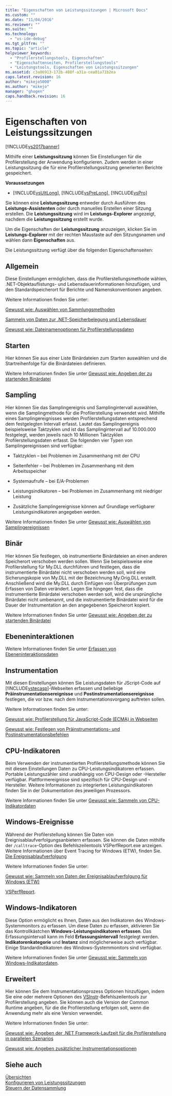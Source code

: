 ```yaml
---
title: "Eigenschaften von Leistungssitzungen | Microsoft Docs"
ms.custom: ""
ms.date: "11/04/2016"
ms.reviewer: ""
ms.suite: ""
ms.technology: 
  - "vs-ide-debug"
ms.tgt_pltfrm: ""
ms.topic: "article"
helpviewer_keywords: 
  - "Profilerstellungstools, Eigenschaften"
  - "Eigenschaftenseiten, Profilerstellungstools"
  - "Leistungstools, Eigenschaften von Leistungssitzungen"
ms.assetid: c3a86913-172b-488f-a31a-cea01a71b2ea
caps.latest.revision: 16
author: "mikejo5000"
ms.author: "mikejo"
manager: "ghogen"
caps.handback.revision: 16
---
```

# Eigenschaften von Leistungssitzungen
[!INCLUDE[vs2017banner](../code-quality/includes/vs2017banner.md)]

Mithilfe einer **Leistungssitzung** können Sie Einstellungen für die Profilerstellung der Anwendung konfigurieren.  Zudem werden in einer Leistungssitzung die für eine Profilerstellungssitzung generierten Berichte gespeichert.  
  
 **Voraussetzungen**  
  
-   [!INCLUDE[vsUltLong](../code-quality/includes/vsultlong_md.md)], [!INCLUDE[vsPreLong](../code-quality/includes/vsprelong_md.md)], [!INCLUDE[vsPro](../code-quality/includes/vspro_md.md)]  
  
 Sie können eine **Leistungssitzung** entweder durch Ausführen des **Leistungs\-Assistenten** oder durch manuelles Erstellen einer Sitzung erstellen.  Die **Leistungssitzung** wird im **Leistungs\-Explorer** angezeigt, nachdem die **Leistungssitzung** erstellt wurde.  
  
 Um die Eigenschaften der **Leistungssitzung** anzuzeigen, klicken Sie im **Leistungs\-Explorer** mit der rechten Maustaste auf den Sitzungsnamen und wählen dann **Eigenschaften** aus.  
  
 Die Leistungssitzung verfügt über die folgenden Eigenschaftenseiten:  
  
## Allgemein  
 Diese Einstellungen ermöglichen, dass die Profilerstellungsmethode wählen, .NET\-Objektauflistungs\- und Lebensdauerinformationen hinzufügen, und den Standardspeicherort für Berichte und Namenskonventionen angeben.  
  
 Weitere Informationen finden Sie unter:  
  
 [Gewusst wie: Auswählen von Sammlungsmethoden](../profiling/how-to-choose-collection-methods.md)  
  
 [Sammeln von Daten zur .NET\-Speicherbelegung und Lebensdauer](../profiling/collecting-dotnet-memory-allocation-and-lifetime-data.md)  
  
 [Gewusst wie: Dateinamenoptionen für Profilerstellungsdaten](../profiling/how-to-set-performance-data-file-name-options.md)  
  
## Starten  
 Hier können Sie aus einer Liste Binärdateien zum Starten auswählen und die Startreihenfolge für die Binärdateien definieren.  
  
 Weitere Informationen finden Sie unter [Gewusst wie: Angeben der zu startenden Binärdatei](../profiling/how-to-specify-the-binary-to-start.md)  
  
## Sampling  
 Hier können Sie das Samplingereignis und Samplingintervall auswählen, wenn die Samplingmethode für die Profilerstellung verwendet wird.  Mithilfe eines Samplingereignisses werden Profilerstellungsdaten entsprechend dem festgelegten Intervall erfasst.  Lautet das Samplingereignis beispielsweise Taktzyklen und ist das Samplingintervall auf 10.000.000 festgelegt, werden jeweils nach 10 Millionen Taktzyklen Profilerstellungsdaten erfasst.  Die folgenden vier Typen von Samplingereignissen sind verfügbar:  
  
-   Taktzyklen – bei Problemen im Zusammenhang mit der CPU  
  
-   Seitenfehler – bei Problemen im Zusammenhang mit dem Arbeitsspeicher  
  
-   Systemaufrufe – bei E\/A\-Problemen  
  
-   Leistungsindikatoren – bei Problemen im Zusammenhang mit niedriger Leistung  
  
-   Zusätzliche Samplingereignisse können auf Grundlage verfügbarer Leistungsindikatoren angegeben werden.  
  
 Weitere Informationen finden Sie unter [Gewusst wie: Auswählen von Samplingereignissen](../profiling/how-to-choose-sampling-events.md)  
  
## Binär  
 Hier können Sie festlegen, ob instrumentierte Binärdateien an einen anderen Speicherort verschoben werden sollen.  Wenn Sie beispielsweise eine Profilerstellung für My.DLL durchführen und festlegen, dass die instrumentierte Binärdatei nicht verschoben werden soll, wird eine Sicherungskopie von My.DLL mit der Bezeichnung My.Orig.DLL erstellt.  Anschließend wird die My.DLL durch Einfügen von Überprüfungen zum Erfassen von Daten verändert.  Legen Sie hingegen fest, dass die instrumentierte Binärdatei verschoben werden soll, wird die ursprüngliche Binärdatei nicht umbenannt, und die instrumentierte Binärdatei wird für die Dauer der Instrumentation an den angegebenen Speicherort kopiert.  
  
 Weitere Informationen finden Sie unter [Gewusst wie: Angeben der zu startenden Binärdatei](../profiling/how-to-specify-the-binary-to-start.md)  
  
## Ebeneninteraktionen  
 Weitere Informationen finden Sie unter [Erfassen von Ebeneninteraktionsdaten](../profiling/collecting-tier-interaction-data.md)  
  
## Instrumentation  
 Mit diesen Einstellungen können Sie Leistungsdaten für JScript\-Code auf [!INCLUDE[vstecasp](../code-quality/includes/vstecasp_md.md)]\-Webseiten erfassen und beliebige **Präinstrumentationsereignisse** und **Postinstrumentationsereignisse** festlegen, die vor bzw. nach dem Instrumentationsvorgang auftreten sollen.  
  
 Weitere Informationen finden Sie unter:  
  
 [Gewusst wie: Profilerstellung für JavaScript\-Code \(ECMA\) in Webseiten](../profiling/how-to-profile-javascript-code-in-web-pages.md)  
  
 [Gewusst wie: Festlegen von Präinstrumentations\- und Postinstrumentationsbefehlen](../profiling/how-to-specify-pre-and-post-instrument-commands.md)  
  
## CPU\-Indikatoren  
 Beim Verwenden der instrumentierten Profilerstellungsmethode können Sie mit diesen Einstellungen Daten zu CPU\-Leistungsindikatoren erfassen.  Portable Leistungszähler sind unabhängig von CPU\-Design oder \-Hersteller verfügbar.  Plattformereignisse sind spezifisch für CPU\-Design und \-Hersteller.  Weitere Informationen zu integrierten Leistungsindikatoren finden Sie in der Dokumentation des jeweiligen Prozessors.  
  
 Weitere Informationen finden Sie unter [Gewusst wie: Sammeln von CPU\-Indikatordaten](../profiling/how-to-collect-cpu-counter-data.md)  
  
## Windows\-Ereignisse  
 Während der Profilerstellung können Sie Daten von Ereignisablaufverfolgungsanbietern erfassen.  Sie können die Daten mithilfe der `/calltrace`\-Option des Befehlszeilentools VSPerfReport.exe anzeigen.  Weitere Informationen über Event Tracing for Windows \(ETW\), finden Sie. [Die Ereignisablaufverfolgung](http://go.microsoft.com/fwlink/?linkid=90752)  
  
 Weitere Informationen finden Sie unter:  
  
 [Gewusst wie: Sammeln von Daten der Ereignisablaufverfolgung für Windows \(ETW\)](../profiling/how-to-collect-event-tracing-for-windows-etw-data.md)  
  
 [VSPerfReport](../profiling/vsperfreport.md).  
  
## Windows\-Indikatoren  
 Diese Option ermöglicht es Ihnen, Daten aus den Indikatoren des Windows\-Systemmonitors zu erfassen.  Um diese Daten zu erfassen, aktivieren Sie das Kontrollkästchen **Windows\-Leistungsindikatoren erfassen**.  Das Erfassungsintervall kann im Feld **Erfassungsintervall** festgelegt werden.  **Indikatorenkategorie** und **Instanz** sind möglicherweise auch verfügbar.  Einige Standardindikatoren des Windows\-Systemmonitors sind verfügbar.  
  
 Weitere Informationen finden Sie unter [Gewusst wie: Sammeln von Windows\-Indikatordaten](../profiling/how-to-collect-windows-counter-data.md).  
  
## Erweitert  
 Hier können Sie dem Instrumentationsprozess Optionen hinzufügen, indem Sie eine oder mehrere Optionen des [VSInstr](../profiling/vsinstr.md)\-Befehlszeilentools zur Profilerstellung angeben.  Sie können auch die Version der Common Runtime angeben, für die die Profilerstellung erfolgen soll, wenn die Anwendung mehr als eine Version verwendet.  
  
 Weitere Informationen finden Sie unter:  
  
 [Gewusst wie: Angeben der .NET Framework\-Laufzeit für die Profilerstellung in parallelen Szenarios](../profiling/how-to-specify-the-dotnet-framework-runtime.md)  
  
 [Gewusst wie: Angeben zusätzlicher Instrumentationsoptionen](../profiling/how-to-specify-additional-instrumentation-options.md)  
  
## Siehe auch  
 [Übersichten](../profiling/overviews-performance-tools.md)   
 [Konfigurieren von Leistungssitzungen](../profiling/configuring-performance-sessions.md)   
 [Steuern der Datensammlung](../profiling/controlling-data-collection.md)